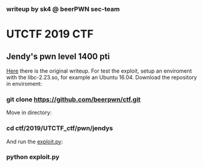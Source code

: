 ### writeup by sk4 @ beerPWN sec-team

# UTCTF 2019 CTF
## Jendy's pwn level 1400 pti

<a href="https://exploitnetworking.com/en/security-en/jendys">Here</a> there is the original writeup. For test the exploit, setup an enviroment with the libc-2.23.so, for example an Ubuntu 16.04. Download the repository in enviroment:

### git clone https://github.com/beerpwn/ctf.git

Move in directory:

### cd ctf/2019/UTCTF_ctf/pwn/jendys

And run the <a href="https://github.com/beerpwn/ctf/blob/master/2019/UTCTF_ctf/pwn/jendys/mixer/exploit.py">exploit.py</a>:

### python exploit.py
